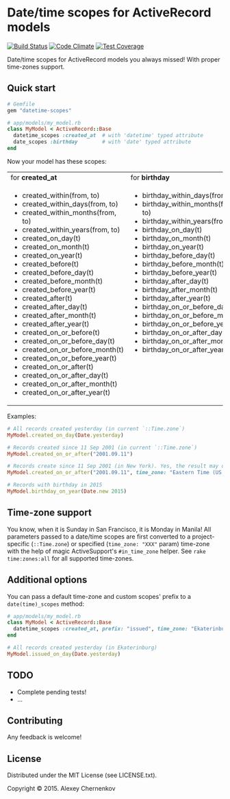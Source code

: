 # Date/time scopes for ActiveRecord models

[![Build Status](https://travis-ci.org/907th/datetime-scopes.svg?branch=master)](https://travis-ci.org/907th/datetime-scopes)
[![Code Climate](https://codeclimate.com/github/907th/datetime-scopes/badges/gpa.svg)](https://codeclimate.com/github/907th/datetime-scopes)
[![Test Coverage](https://codeclimate.com/github/907th/datetime-scopes/badges/coverage.svg)](https://codeclimate.com/github/907th/datetime-scopes/coverage)

Date/time scopes for ActiveRecord models you always missed! With proper time-zones support.

## Quick start

```ruby
# Gemfile
gem "datetime-scopes"
```

```ruby
# app/models/my_model.rb
class MyModel < ActiveRecord::Base
  datetime_scopes :created_at  # with 'datetime' typed attribute
  date_scopes :birthday        # with 'date' typed attribute
end
```

Now your model has these scopes:

<table>
  <tr>
    <td>
      for <b>created_at</b>
    </td>
    <td>
      for <b>birthday</b>
    </td>
  </tr>
  <tr>
    <td valign="top">
      <ul>
        <li>created_within(from, to)</li>
        <li>created_within_days(from, to)</li>
        <li>created_within_months(from, to)</li>
        <li>created_within_years(from, to)</li>
        <li>created_on_day(t)</li>
        <li>created_on_month(t)</li>
        <li>created_on_year(t)</li>
        <li>created_before(t)</li>
        <li>created_before_day(t)</li>
        <li>created_before_month(t)</li>
        <li>created_before_year(t)</li>
        <li>created_after(t)</li>
        <li>created_after_day(t)</li>
        <li>created_after_month(t)</li>
        <li>created_after_year(t)</li>
        <li>created_on_or_before(t)</li>
        <li>created_on_or_before_day(t)</li>
        <li>created_on_or_before_month(t)</li>
        <li>created_on_or_before_year(t)</li>
        <li>created_on_or_after(t)</li>
        <li>created_on_or_after_day(t)</li>
        <li>created_on_or_after_month(t)</li>
        <li>created_on_or_after_year(t)</li>
      </ul>
    </td>
    <td valign="top">
      <ul>
        <li>birthday_within_days(from, to)</li>
        <li>birthday_within_months(from, to)</li>
        <li>birthday_within_years(from, to)</li>
        <li>birthday_on_day(t)</li>
        <li>birthday_on_month(t)</li>
        <li>birthday_on_year(t)</li>
        <li>birthday_before_day(t)</li>
        <li>birthday_before_month(t)</li>
        <li>birthday_before_year(t)</li>
        <li>birthday_after_day(t)</li>
        <li>birthday_after_month(t)</li>
        <li>birthday_after_year(t)</li>
        <li>birthday_on_or_before_day(t)</li>
        <li>birthday_on_or_before_month(t)</li>
        <li>birthday_on_or_before_year(t)</li>
        <li>birthday_on_or_after_day(t)</li>
        <li>birthday_on_or_after_month(t)</li>
        <li>birthday_on_or_after_year(t)</li>
      </ul>
    </td>
  </tr>
</table>

Examples:

```ruby
# All records created yesterday (in current `::Time.zone`)
MyModel.created_on_day(Date.yesterday)

# Records created since 11 Sep 2001 (in current `::Time.zone`)
MyModel.created_on_or_after("2001.09.11")

# Records create since 11 Sep 2001 (in New York). Yes, the result may differ to previous example!
MyModel.created_on_or_after("2001.09.11", time_zone: "Eastern Time (US & Canada)")

# Records with birthday in 2015
MyModel.birthday_on_year(Date.new 2015)
```

## Time-zone support

You know, when it is Sunday in San Francisco, it is Monday in Manila!
All parameters passed to a date/time scopes are first converted to a
project-specific (`::Time.zone`) or specified (`time_zone: "XXX"` param) time-zone with the help
of magic ActiveSupport's `#in_time_zone` helper. See `rake time:zones:all` for
all supported time-zones.

## Additional options

You can pass a default time-zone and custom scopes' prefix to a `date(time)_scopes` method:

```ruby
# app/models/my_model.rb
class MyModel < ActiveRecord::Base
  datetime_scopes :created_at, prefix: "issued", time_zone: "Ekaterinburg"
end

# All records created yesterday (in Ekaterinburg)
MyModel.issued_on_day(Date.yesterday)
```

## TODO

- Complete pending tests!
- ...

## Contributing

Any feedback is welcome!

## License

Distributed under the MIT License (see LICENSE.txt).

Copyright &copy; 2015. Alexey Chernenkov
